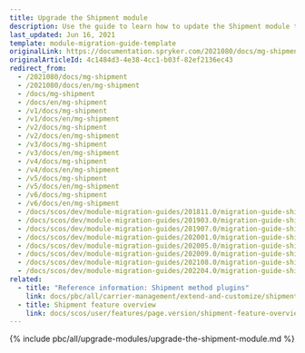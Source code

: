 ```yaml
---
title: Upgrade the Shipment module
description: Use the guide to learn how to update the Shipment module to a newer version.
last_updated: Jun 16, 2021
template: module-migration-guide-template
originalLink: https://documentation.spryker.com/2021080/docs/mg-shipment
originalArticleId: 4c1484d3-4e38-4cc1-b03f-82ef2136ec43
redirect_from:
  - /2021080/docs/mg-shipment
  - /2021080/docs/en/mg-shipment
  - /docs/mg-shipment
  - /docs/en/mg-shipment
  - /v1/docs/mg-shipment
  - /v1/docs/en/mg-shipment
  - /v2/docs/mg-shipment
  - /v2/docs/en/mg-shipment
  - /v3/docs/mg-shipment
  - /v3/docs/en/mg-shipment
  - /v4/docs/mg-shipment
  - /v4/docs/en/mg-shipment
  - /v5/docs/mg-shipment
  - /v5/docs/en/mg-shipment
  - /v6/docs/mg-shipment
  - /v6/docs/en/mg-shipment
  - /docs/scos/dev/module-migration-guides/201811.0/migration-guide-shipment.html
  - /docs/scos/dev/module-migration-guides/201903.0/migration-guide-shipment.html
  - /docs/scos/dev/module-migration-guides/201907.0/migration-guide-shipment.html
  - /docs/scos/dev/module-migration-guides/202001.0/migration-guide-shipment.html
  - /docs/scos/dev/module-migration-guides/202005.0/migration-guide-shipment.html
  - /docs/scos/dev/module-migration-guides/202009.0/migration-guide-shipment.html
  - /docs/scos/dev/module-migration-guides/202108.0/migration-guide-shipment.html
  - /docs/scos/dev/module-migration-guides/202204.0/migration-guide-shipment.html  
related:
  - title: "Reference information: Shipment method plugins"
    link: docs/pbc/all/carrier-management/extend-and-customize/shipment-method-plugins-reference-information.html
  - title: Shipment feature overview
    link: docs/scos/user/features/page.version/shipment-feature-overview.html
---
```


{% include pbc/all/upgrade-modules/upgrade-the-shipment-module.md %} <!-- To edit, see /_includes/pbc/all/upgrade-modules/upgrade-the-shipment-module.md -->
